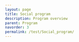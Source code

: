 ```yaml
---
layout: page
title: Social program
description: Program overview
parent: Program
navorder: 3
permalink: /test/Social_program/
---
```



